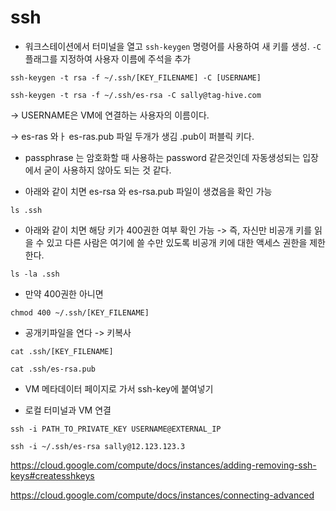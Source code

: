# ssh



- 워크스테이션에서 터미널을 열고 `ssh-keygen` 명령어를 사용하여 새 키를 생성. `-C` 플래그를 지정하여 사용자 이름에 주석을 추가

```
ssh-keygen -t rsa -f ~/.ssh/[KEY_FILENAME] -C [USERNAME]
```

```
ssh-keygen -t rsa -f ~/.ssh/es-rsa -C sally@tag-hive.com
```

-> USERNAME은 VM에  연결하는 사용자의 이름이다.

->  es-ras 와ㅏ es-ras.pub 파일 두개가 생김 .pub이 퍼블릭 키다.



-  passphrase 는 암호화할 때 사용하는 password 같은것인데 자동생성되는 입장에서 굳이 사용하지 않아도 되는 것 같다.

 

- 아래와 같이 치면 es-rsa 와 es-rsa.pub 파일이 생겼음을 확인 가능

```
ls .ssh
```



-  아래와 같이 치면 해당 키가 400권한 여부  확인 가능  ->  즉, 자신만 비공개  키를 읽을 수 있고 다른 사람은 여기에 쓸 수만 있도록 비공개 키에 대한 액세스 권한을 제한한다.

```
ls -la .ssh
```



-  만약  400권한 아니면

```
chmod 400 ~/.ssh/[KEY_FILENAME]
```



- 공개키파일을 연다 ->  키복사

```
cat .ssh/[KEY_FILENAME]
```

```
cat .ssh/es-rsa.pub
```



- VM 메타데이터 페이지로 가서 ssh-key에 붙여넣기



-  로컬  터미널과  VM 연결

```
ssh -i PATH_TO_PRIVATE_KEY USERNAME@EXTERNAL_IP
```

```
ssh -i ~/.ssh/es-rsa sally@12.123.123.3
```





https://cloud.google.com/compute/docs/instances/adding-removing-ssh-keys#createsshkeys

https://cloud.google.com/compute/docs/instances/connecting-advanced

